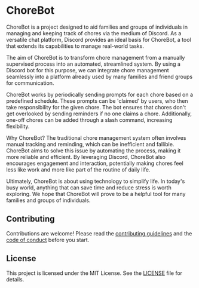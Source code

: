 # ChoreBot

ChoreBot is a project designed to aid families and groups of individuals in managing and keeping track of chores via the medium of Discord. As a versatile chat platform, Discord provides an ideal basis for ChoreBot, a tool that extends its capabilities to manage real-world tasks.

The aim of ChoreBot is to transform chore management from a manually supervised process into an automated, streamlined system. By using a Discord bot for this purpose, we can integrate chore management seamlessly into a platform already used by many families and friend groups for communication.

ChoreBot works by periodically sending prompts for each chore based on a predefined schedule. These prompts can be 'claimed' by users, who then take responsibility for the given chore. The bot ensures that chores don't get overlooked by sending reminders if no one claims a chore. Additionally, one-off chores can be added through a slash command, increasing flexibility.

Why ChoreBot? The traditional chore management system often involves manual tracking and reminding, which can be inefficient and fallible. ChoreBot aims to solve this issue by automating the process, making it more reliable and efficient. By leveraging Discord, ChoreBot also encourages engagement and interaction, potentially making chores feel less like work and more like part of the routine of daily life.

Ultimately, ChoreBot is about using technology to simplify life. In today's busy world, anything that can save time and reduce stress is worth exploring. We hope that ChoreBot will prove to be a helpful tool for many families and groups of individuals.

## Contributing

Contributions are welcome! Please read the [contributing guidelines](CONTRIBUTING.md) and the [code of conduct](CODE_OF_CONDUCT.md) before you start.

## License

This project is licensed under the MIT License. See the [LICENSE](LICENSE) file for details.
